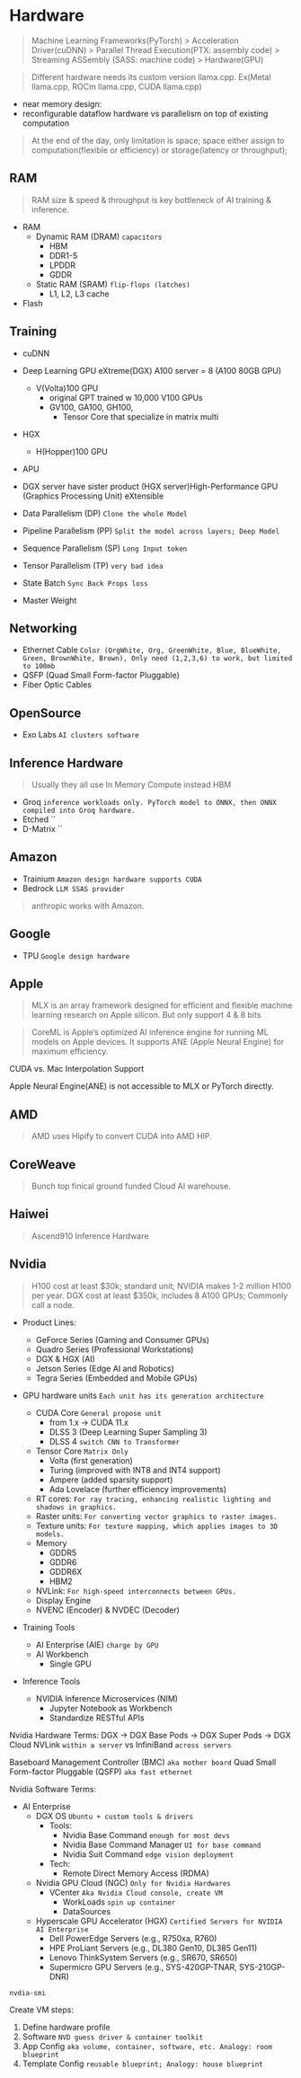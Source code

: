 # Hardware

> Machine Learning Frameworks(PyTorch) > Acceleration Driver(cuDNN) > Parallel Thread Execution(PTX: assembly code) > Streaming ASSembly (SASS: machine code) > Hardware(GPU)

> Different hardware needs its custom version llama.cpp. Ex(Metal llama.cpp, ROCm llama.cpp, CUDA llama.cpp)

- near memory design:
- reconfigurable dataflow hardware vs parallelism on top of existing computation

> At the end of the day, only limitation is space; space either assign to computation(flexible or efficiency) or storage(latency or throughput);

## RAM

> RAM size & speed & throughput is key bottleneck of AI training & inference.

- RAM
  - Dynamic RAM (DRAM) `capacitors`
    - HBM
    - DDR1-5
    - LPDDR
    - GDDR
  - Static RAM (SRAM) `flip-flops (latches)`
    - L1, L2, L3 cache
- Flash

## Training

- cuDNN
- Deep Learning GPU eXtreme(DGX) A100 server = 8 (A100 80GB GPU)
  - V(Volta)100 GPU
    - original GPT trained w 10,000 V100 GPUs
    - GV100, GA100, GH100,
      - Tensor Core that specialize in matrix multi
- HGX
  - H(Hopper)100 GPU
- APU

- DGX server have sister product (HGX server)High-Performance GPU (Graphics Processing Unit) eXtensible

- Data Parallelism (DP) `Clone the whole Model`
- Pipeline Parallelism (PP) `Split the model across layers; Deep Model`
- Sequence Parallelism (SP) `Long Input token`
- Tensor Parallelism (TP) `very bad idea`
- State Batch `Sync Back Props loss`
- Master Weight

## Networking

- Ethernet Cable `Color (OrgWhite, Org, GreenWhite, Blue, BlueWhite, Green, BrownWhite, Brown), Only need (1,2,3,6) to work, but limited to 100mb`
- QSFP (Quad Small Form-factor Pluggable)
- Fiber Optic Cables

## OpenSource

- Exo Labs `AI clusters software`

## Inference Hardware
>
> Usually they all use In Memory Compute instead HBM

- Groq `inference workloads only. PyTorch model to ONNX, then ONNX compiled into Groq hardware.`
- Etched ``
- D-Matrix ``

## Amazon

- Trainium `Amazon design hardware supports CUDA`
- Bedrock `LLM SSAS provider`

> anthropic works with Amazon.

## Google

- TPU `Google design hardware`

## Apple

> MLX is an array framework designed for efficient and flexible machine learning research on Apple silicon. But only support 4 & 8 bits

> CoreML is Apple’s optimized AI inference engine for running ML models on Apple devices. It supports ANE (Apple Neural Engine) for maximum efficiency.

CUDA vs. Mac Interpolation Support

Apple Neural Engine(ANE) is not accessible to MLX or PyTorch directly.

## AMD

> AMD uses Hipify to convert CUDA into AMD HIP.

## CoreWeave

> Bunch top finical ground funded Cloud AI warehouse.

## Haiwei

> Ascend910 Inference Hardware

## Nvidia

> H100 cost at least $30k; standard unit;
> NVIDIA makes 1-2 million H100 per year.
> DGX cost at least $350k, includes 8 A100 GPUs; Commonly call a node.

- Product Lines:
  - GeForce Series (Gaming and Consumer GPUs)
  - Quadro Series (Professional Workstations)
  - DGX & HGX (AI)
  - Jetson Series (Edge AI and Robotics)
  - Tegra Series (Embedded and Mobile GPUs)

- GPU hardware units `Each unit has its generation architecture`
  - CUDA Core `General propose unit`
    - from 1.x -> CUDA 11.x
    - DLSS 3 (Deep Learning Super Sampling 3)
    - DLSS 4 `switch CNN to Transformer`
  - Tensor Core `Matrix Only`
    - Volta (first generation)
    - Turing (improved with INT8 and INT4 support)
    - Ampere (added sparsity support)
    - Ada Lovelace (further efficiency improvements)
  - RT cores: `For ray tracing, enhancing realistic lighting and shadows in graphics.`
  - Raster units: `For converting vector graphics to raster images.`
  - Texture units: `For texture mapping, which applies images to 3D models.`
  - Memory
    - GDDR5
    - GDDR6
    - GDDR6X
    - HBM2
  - NVLink: `For high-speed interconnects between GPUs.`
  - Display Engine
  - NVENC (Encoder) & NVDEC (Decoder)

- Training Tools
  - AI Enterprise (AIE) `charge by GPU`
  - AI Workbench
    - Single GPU
- Inference Tools
  - NVIDIA Inference Microservices (NIM)
    - Jupyter Notebook as Workbench
    - Standardize RESTful APIs

Nvidia Hardware Terms:
DGX -> DGX Base Pods -> DGX Super Pods -> DGX Cloud
NVLink `within a server` vs InfiniBand `across servers`

Baseboard Management Controller (BMC) `aka mother board`
Quad Small Form-factor Pluggable (QSFP) `aka fast ethernet`

Nvidia Software Terms:

- AI Enterprise
  - DGX OS `Ubuntu + custom tools & drivers`
    - Tools:
      - Nvidia Base Command `enough for most devs`
      - Nvidia Base Command Manager `UI for base command`
      - Nvidia Suit Command `edge vision deployment`
    - Tech:
      - Remote Direct Memory Access (RDMA)
  - Nvidia GPU Cloud (NGC) `Only for Nvidia Hardwares`
    - VCenter `Aka Nvidia Cloud console, create VM`
      - WorkLoads `spin up container`
      - DataSources
  - Hyperscale GPU Accelerator (HGX) `Certified Servers for NVIDIA AI Enterprise`
    - Dell PowerEdge Servers (e.g., R750xa, R760)
    - HPE ProLiant Servers (e.g., DL380 Gen10, DL385 Gen11)
    - Lenovo ThinkSystem Servers (e.g., SR670, SR650)
    - Supermicro GPU Servers (e.g., SYS-420GP-TNAR, SYS-210GP-DNR)

```
nvdia-smi
```

Create VM steps:

1. Define hardware profile
2. Software `NVD guess driver & container toolkit`
3. App Config `aka volume, container, software, etc. Analogy: room blueprint`
4. Template Config `reusable blueprint; Analogy: house blueprint`
